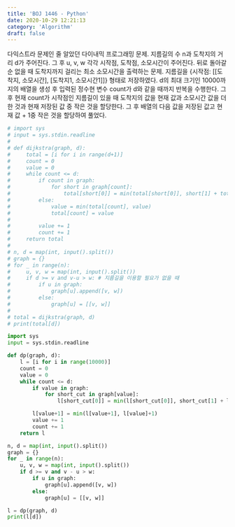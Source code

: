 ```yaml
---
title: 'BOJ 1446 - Python'
date: 2020-10-29 12:21:13
category: 'Algorithm'
draft: false
---
```

다익스트라 문제인 줄 알았던 다이내믹 프로그래밍 문제. 지름길의 수 n과 도착지의 거리 d가 주어진다. 그 후 u, v, w 각각 시작점, 도착점, 소모시간이 주어진다. 뒤로 돌아갈 순 없을 때 도착지까지 걸리는 최소 소모시간을 출력하는 문제. 지름길을 {시작점: [[도착지, 소모시간], [도착지1, 소모시간1]]} 형태로 저장하였다. d의 최대 크기인 10000까지의 배열을 생성 후 입력된 정수현 변수 count가 d와 같을 때까지 반복을 수행한다. 그 후 현재 count가 시작점인 지름길이 있을 때 도착지의 값을 현재 값과 소모시간 값을 더한 것과 현재 저장된 값 중 작은 것을 할당한다. 그 후 배열의 다음 값을 저장된 값고 현재 값 + 1중 작은 것을 할당하여 풀었다.
```python
# import sys
# input = sys.stdin.readline
#
# def dijkstra(graph, d):
#     total = [i for i in range(d+1)]
#     count = 0
#     value = 0
#     while count <= d:
#         if count in graph:
#             for short in graph[count]:
#                 total[short[0]] = min(total[short[0]], short[1] + total[count])
#         else:
#             value = min(total[count], value)
#             total[count] = value
#
#         value += 1
#         count += 1
#     return total
#
# n, d = map(int, input().split())
# graph = {}
# for _ in range(n):
#     u, v, w = map(int, input().split())
#     if d >= v and v-u > w: # 지름길을 이용할 필요가 없을 때
#         if u in graph:
#             graph[u].append([v, w])
#         else:
#             graph[u] = [[v, w]]
#
# total = dijkstra(graph, d)
# print(total[d])

import sys
input = sys.stdin.readline

def dp(graph, d):
    l = [i for i in range(10000)]
    count = 0
    value = 0
    while count <= d:
        if value in graph:
            for short_cut in graph[value]:
                l[short_cut[0]] = min(l[short_cut[0]], short_cut[1] + l[value])

        l[value+1] = min(l[value+1], l[value]+1)
        value += 1
        count += 1
    return l

n, d = map(int, input().split())
graph = {}
for _ in range(n):
    u, v, w = map(int, input().split())
    if d >= v and v - u > w:
        if u in graph:
            graph[u].append([v, w])
        else:
            graph[u] = [[v, w]]

l = dp(graph, d)
print(l[d])

```